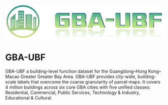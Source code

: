 ![Logo](logo/GBA-UBF.png)

# GBA-UBF
</b>GBA-UBF</b> a building-level function dataset for </b>the Guangdong–Hong Kong–Macao Greater Greater Bay Area</b>. GBA-UBF provides </b>city-wide</b>, </b>building-scale</b> labels that overcome the coarse granularity of parcel maps. It covers 4 million buildings across six core GBA cities with five unified classes: </b>Residential, Commercial, Public Services, Technology &amp; Industry, Educational &amp; Cultural</b>.

